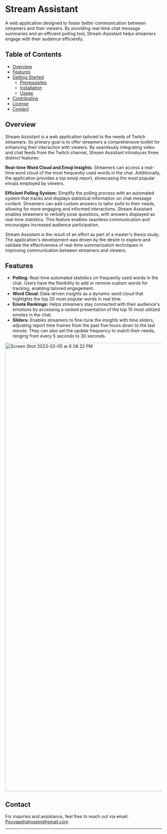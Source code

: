 
# Stream Assistant
A web application designed to foster better communication between streamers and their viewers. By providing real-time chat message summaries and an efficient polling tool, Stream Assistant helps streamers engage with their audience efficiently.
## Table of Contents
- [Overview](#overview)
- [Features](#features)
- [Getting Started](#getting-started)
  - [Prerequisites](#prerequisites)
  - [Installation](#installation)
  - [Usage](#usage)
- [Contributing](#contributing)
- [License](#license)
- [Contact](#contact)

## Overview
Stream Assistant is a web application tailored to the needs of Twitch streamers. Its primary goal is to offer streamers a comprehensive toolkit for enhancing their interaction with viewers. By seamlessly integrating video and chat feeds from the Twitch channel, Stream Assistant introduces three distinct features:

**Real-time Word Cloud and Emoji Insights:** Streamers can access a real-time word cloud of the most frequently used words in the chat. Additionally, the application provides a top emoji report, showcasing the most popular emojis employed by viewers.
    
**Efficient Polling System:** Simplify the polling process with an automated system that tracks and displays statistical information on chat message content. Streamers can add custom answers to tailor polls to their needs, allowing for more engaging and informed interactions. Stream Assistant enables streamers to verbally pose questions, with answers displayed as real-time statistics. This feature enables seamless communication and encourages increased audience participation.

Stream Assistant is the result of an effort as part of a master's thesis study. The application's development was driven by the desire to explore and validate the effectiveness of real-time summarization techniques in improving communication between streamers and viewers.


## Features

-   **Polling:** Real-time automated statistics on frequently used words in the chat. Users have the flexibility to add or remove custom words for tracking, enabling tailored engagement.
-   **Word Cloud:** Data-driven insights as a dynamic word cloud that highlights the top 20 most popular words in real time.
-   **Emote Rankings:** Helps streamers stay connected with their audience's emotions by accessing a ranked presentation of the top 10 most utilized emotes in the chat.
-   **Sliders:** Enables streamers to fine-tune the insights with time sliders, adjusting report time frames from the past five hours down to the last minute. They can also set the update frequency to match their needs, ranging from every 5 seconds to 30 seconds.

<img width="1440" alt="Screen Shot 2023-02-05 at 6 08 32 PM" src="https://github.com/pouyaaghahoseini/stream_assistant/assets/29574395/a2e0d383-b05a-4172-9432-8ba9f6470372">

## Contact
For inquiries and assistance, feel free to reach out via email: [Pouyaaghahoseini@gmail.com](mailto:Pouyaaghahoseini@gmail.com)

---

